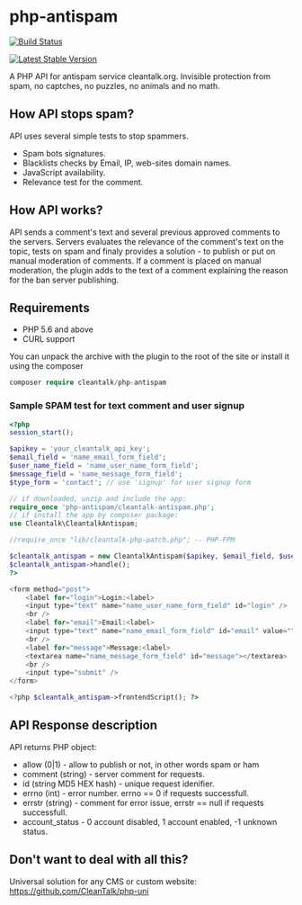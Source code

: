 php-antispam
============
[![Build Status](https://travis-ci.org/CleanTalk/php-antispam.svg)](https://travis-ci.org/CleanTalk/php-antispam)

[![Latest Stable Version](https://poser.pugx.org/cleantalk/php-antispam/v/stable.svg)](https://packagist.org/packages/cleantalk/php-antispam)

A PHP API for antispam service cleantalk.org. Invisible protection from spam, no captches, no puzzles, no animals and no math.

## How API stops spam?
API uses several simple tests to stop spammers.
  * Spam bots signatures.
  * Blacklists checks by Email, IP, web-sites domain names.
  * JavaScript availability.
  * Relevance test for the comment.

## How API works?
API sends a comment's text and several previous approved comments to the servers. Servers evaluates the relevance of the comment's text on the topic, tests on spam and finaly provides a solution - to publish or put on manual moderation of comments. If a comment is placed on manual moderation, the plugin adds to the text of a comment explaining the reason for the ban server publishing.

## Requirements

   * PHP 5.6 and above 
   * CURL support 

You can unpack the archive with the plugin to the root of the site or install it using the composer

```php
composer require cleantalk/php-antispam
```
   
### Sample SPAM test for text comment and user signup

```php
<?php
session_start();

$apikey = 'your_cleantalk_api_key';
$email_field = 'name_email_form_field';
$user_name_field = 'name_user_name_form_field';
$message_field = 'name_message_form_field';
$type_form = 'contact'; // use 'signup' for user signup form

// if downloaded, unzip and include the app:
require_once 'php-antispam/cleantalk-antispam.php';
// if install the app by composer package:
use Cleantalk\CleantalkAntispam;

//require_once "lib/cleantalk-php-patch.php"; -- PHP-FPM

$cleantalk_antispam = new CleantalkAntispam($apikey, $email_field, $user_name_field, $message_field, $type_form);
$cleantalk_antispam->handle();
?>

<form method="post">
    <label for="login">Login:<label>
    <input type="text" name="name_user_name_form_field" id="login" />
    <br />
    <label for="email">Email:<label>
    <input type="text" name="name_email_form_field" id="email" value="" />
    <br />
    <label for="message">Message:<label>
    <textarea name="name_message_form_field" id="message"></textarea>
    <br />
    <input type="submit" />
</form>

<?php $cleantalk_antispam->frontendScript(); ?>
```

## API Response description
API returns PHP object:
  * allow (0|1) - allow to publish or not, in other words spam or ham
  * comment (string) - server comment for requests.
  * id (string MD5 HEX hash) - unique request idenifier.
  * errno (int) - error number. errno == 0 if requests successfull.
  * errstr (string) - comment for error issue, errstr == null if requests successfull.
  * account_status - 0 account disabled, 1 account enabled, -1 unknown status.
  
## Don't want to deal with all this?
Universal solution for any CMS or custom website: https://github.com/CleanTalk/php-uni  
